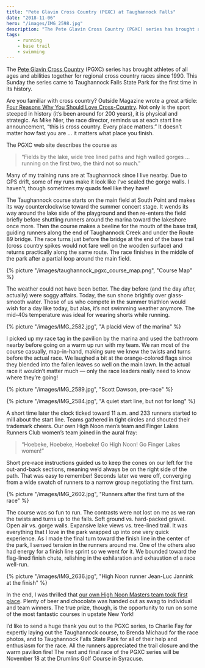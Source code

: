 ```yaml
---
title: "Pete Glavin Cross Country (PGXC) at Taughannock Falls"
date: "2018-11-06"
hero: "/images/IMG_2598.jpg"
description: "The Pete Glavin Cross Country (PGXC) series has brought athletes of all ages and abilities together for regional cross country races since 1990. This Sunday the series came to Taughannock Falls State Park for the first time in its history."
tags:
    - running
    - base trail
    - swimming
---
```


The [Pete Glavin Cross Country](http://www.gvh.net/pete-glavin-xc-series/) (PGXC) series has brought athletes of all ages and abilities together for regional cross country races since 1990. This Sunday the series came to Taughannock Falls State Park for the first time in its history.

Are you familiar with cross country? Outside Magazine wrote a great article: [Four Reasons Why You Should Love Cross-Country](https://www.outsideonline.com/2137336/four-reasons-why-you-should-love-cross-country). Not only is the sport steeped in history (it’s been around for 200 years), it is physical and strategic. As Mike Nier, the race director, reminds us at each start line announcement, “this is cross country. Every place matters.” It doesn’t matter how fast you are ... it matters what place you finish.

The PGXC web site describes the course as

> “Fields by the lake, wide tree lined paths and high walled gorges … running on the first two, the third not so much.”

Many of my training runs are at Taughannock since I live nearby. Due to GPS drift, some of my runs make it look like I’ve scaled the gorge walls. I haven't, though sometimes my quads feel like they have!

The Taughannock course starts on the main field at South Point and makes its way counterclockwise toward the summer concert stage. It wends its way around the lake side of the playground and then re-enters the field briefly before shuttling runners around the marina toward the lakeshore once more. Then the course makes a beeline for the mouth of the base trail, guiding runners along the end of Taughannock Creek and under the Route 89 bridge. The race turns just before the bridge at the end of the base trail (cross country spikes would not fare well on the wooden surface) and returns practically along the same route. The race finishes in the middle of the park after a partial loop around the main field.

{% picture "/images/taughannock_pgxc_course_map.png", "Course Map" %}

The weather could not have been better. The day before (and the day after, actually) were soggy affairs. Today, the sun shone brightly over glass-smooth water. Those of us who compete in the summer triathlon would wish for a day like today, but alas, it’s not swimming weather anymore. The mid-40s temperature was ideal for wearing shorts while running.

{% picture "/images/IMG_2582.jpg", "A placid view of the marina" %}

I picked up my race tag in the pavilion by the marina and used the bathroom nearby before going on a warm up run with my team. We ran most of the course casually, map-in-hand, making sure we knew the twists and turns before the actual race. We laughed a bit at the orange-colored flags since they blended into the fallen leaves so well on the main lawn. In the actual race it wouldn’t matter much — only the race leaders really need to know where they’re going!

{% picture "/images/IMG_2589.jpg", "Scott Dawson, pre-race" %}

{% picture "/images/IMG_2584.jpg", "A quiet start line, but not for long" %}

A short time later the clock ticked toward 11 a.m. and 233 runners started to mill about the start line. Teams gathered in tight circles and shouted their trademark cheers. Our own High Noon men’s team and Finger Lakes Runners Club women’s team joined in the aural fray:

> “Hoebeke, Hoebeke, Hoebeke! Go High Noon! Go Finger Lakes women!”

Short pre-race instructions guided us to keep the cones on our left for the out-and-back sections, meaning we’d always be on the right side of the path. That was easy to remember! Seconds later we were off, converging from a wide swatch of runners to a narrow group negotiating the first turn.

{% picture "/images/IMG_2602.jpg", "Runners after the first turn of the race" %}

The course was so fun to run. The contrasts were not lost on me as we ran the twists and turns up to the falls. Soft ground vs. hard-packed gravel. Open air vs. gorge walls. Expansive lake views vs. tree-lined trail. It was everything that I love in the park wrapped up into one very quick experience. As I made the final turn toward the finish line in the center of the park, I sensed tension in the runners around me. One of the others also had energy for a finish line sprint so we went for it. We bounded toward the flag-lined finish chute, relishing in the exhilaration and exhaustion of a race well-run.

{% picture "/images/IMG_2636.jpg", "High Noon runner Jean-Luc Jannink at the finish" %}

In the end, I was thrilled that [our own High Noon Masters team took first place](http://results.yentiming.com/2018/XC/PGXC/pgxc-4/). Plenty of beer and chocolate was handed out as swag to individual and team winners. The true prize, though, is the opportunity to run on some of the most fantastic courses in upstate New York!

I’d like to send a huge thank you out to the PGXC series, to Charlie Fay for expertly laying out the Taughannock course, to Brenda Michaud for the race photos, and to Taughannock Falls State Park for all of their help and enthusiasm for the race. All the runners appreciated the trail closure and the warm pavilion fire! The next and final race of the PGXC series will be November 18 at the Drumlins Golf Course in Syracuse.
